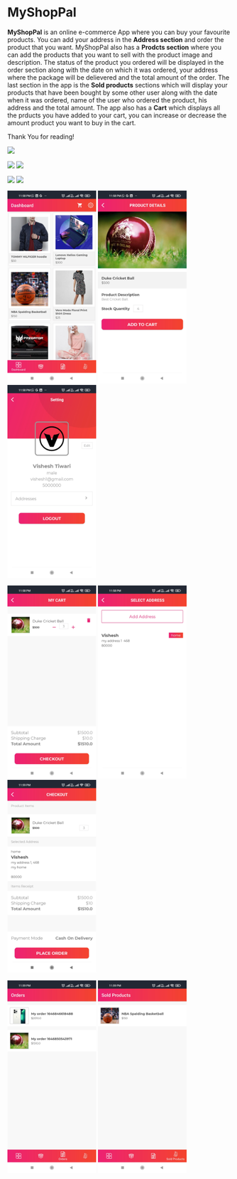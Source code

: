 # MyShopPal

**MyShopPal** is an online e-commerce App where you can buy your favourite products. You can add your address in the **Address section** and order the product that you want. MyShopPal also has
a **Prodcts section** where you can add the products that you want to sell with the product image and description. The status of the product you ordered will be displayed in the order
section along with the date on which it was ordered, your address where the package will be delievered and the total amount of the order. The last section in the app is  the **Sold products** 
sections which will display your products that have been bought by some other user along with the date when it was ordered, name of the user who ordered the product, his address and the total amount.
The app also has a **Cart** which displays all the prducts you have added to your cart, you can increase or decrease the amount product you want to buy in the cart. 

Thank You for reading!




<img src="images/1646849488535.gif" width="300">                   



<img src="images/1646848260953.gif" width="300">                                                   <img src="images/1646848260939.gif" width="300">



<img src="images/1646848260925.gif" width="300">                                                  <img src="images/1646848260909.gif" width="300">


<img src="images001/1646850614719.jpg" width="200">                <img src="images001/1646850614708.jpg" width="200">               <img src="images001/1646850614700.jpg" width="200">


<img src="images001/1646850614690.jpg" width="200">                <img src="images001/1646850614682.jpg" width="200">              <img src="images001/1646850614674.jpg" width="200">


<img src="images001/1646850614665.jpg" width="200">                              <img src="images001/1646850614655.jpg" width="200">
